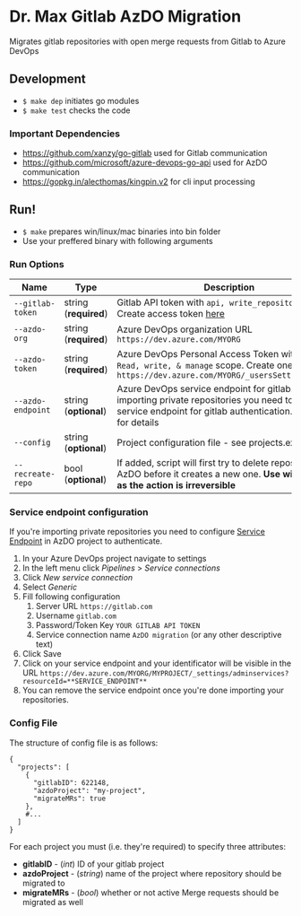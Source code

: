 # Dr. Max Gitlab AzDO Migration
Migrates gitlab repositories with open merge requests from Gitlab to Azure DevOps

## Development
- `$ make dep` initiates go modules
- `$ make test` checks the code

### Important Dependencies
- https://github.com/xanzy/go-gitlab used for Gitlab communication
- https://github.com/microsoft/azure-devops-go-api used for AzDO communication
- https://gopkg.in/alecthomas/kingpin.v2 for cli input processing

## Run!
- `$ make` prepares win/linux/mac binaries into bin folder
- Use your preffered binary with following arguments

### Run Options

| Name              | Type                  | Description                                                                                                                                                            |
|-------------------|-----------------------|------------------------------------------------------------------------------------------------------------------------------------------------------------------------|
| `--gitlab-token`  | string (**required**) | Gitlab API token with `api, write_repository` scope. Create access token [here](https://gitlab.com/-/profile/personal_access_tokens)                                   |
| `--azdo-org`      | string (**required**) | Azure DevOps organization URL `https://dev.azure.com/MYORG`                                                                                                            |
| `--azdo-token`    | string (**required**) | Azure DevOps Personal Access Token with `Code - Read, write, & manage` scope. Create one at `https://dev.azure.com/MYORG/_usersSettings/tokens`                        |
| `--azdo-endpoint` | string (**optional**) | Azure DevOps service endpoint for gitlab. If you're importing private repositories you need to setup service endpoint for gitlab authentication. See below for details |
| `--config`        | string (**optional**) | Project configuration file - see projects.example.json                                                                                                                 |
| `--recreate-repo` | bool (**optional**)   | If added, script will first try to delete repository in AzDO before it creates a new one. **Use with caution as the action is irreversible**                           |       

### Service endpoint configuration
If you're importing private repositories you need to configure [Service Endpoint](https://docs.microsoft.com/en-us/azure/devops/extend/develop/service-endpoints?view=azure-devops) in AzDO project to authenticate.
1. In your Azure DevOps project navigate to settings
2. In the left menu click *Pipelines* > *Service connections*
3. Click *New service connection*
4. Select *Generic*
5. Fill following configuration
   1. Server URL `https://gitlab.com`
   2. Username `gitlab.com`
   3. Password/Token Key `YOUR GITLAB API TOKEN` 
   4. Service connection name `AzDO migration` (or any other descriptive text) 
6. Click Save
7. Click on your service endpoint and your identificator will be visible in the URL
`https://dev.azure.com/MYORG/MYPROJECT/_settings/adminservices?resourceId=**SERVICE_ENDPOINT**`
8. You can remove the service endpoint once you're done importing your repositories.

### Config File
The structure of config file is as follows:
```
{
  "projects": [
    {
      "gitlabID": 622148,
      "azdoProject": "my-project",
      "migrateMRs": true
    },
    #...
  ]
}
```
For each project you must (i.e. they're required) to specify three attributes:
- **gitlabID** - (_int_) ID of your gitlab project
- **azdoProject** - (_string_) name of the project where repository should be migrated to
- **migrateMRs** - (_bool_) whether or not active Merge requests should be migrated as well
